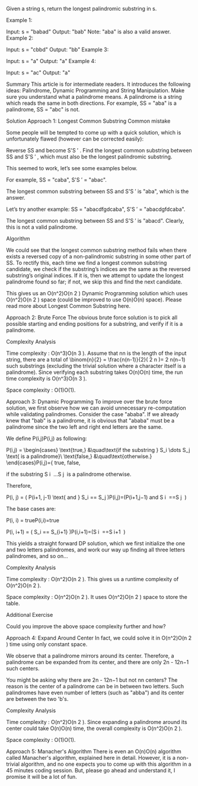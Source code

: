 Given a string s, return the longest palindromic substring in s.

 

Example 1:

Input: s = "babad"
Output: "bab"
Note: "aba" is also a valid answer.
Example 2:

Input: s = "cbbd"
Output: "bb"
Example 3:

Input: s = "a"
Output: "a"
Example 4:

Input: s = "ac"
Output: "a"


Summary
This article is for intermediate readers. It introduces the following ideas: Palindrome, Dynamic Programming and String Manipulation. Make sure you understand what a palindrome means. A palindrome is a string which reads the same in both directions. For example, SS = "aba" is a palindrome, SS = "abc" is not.

Solution
Approach 1: Longest Common Substring
Common mistake

Some people will be tempted to come up with a quick solution, which is unfortunately flawed (however can be corrected easily):

Reverse SS and become S'S 
′
 . Find the longest common substring between SS and S'S 
′
 , which must also be the longest palindromic substring.

This seemed to work, let’s see some examples below.

For example, SS = "caba", S'S 
′
  = "abac".

The longest common substring between SS and S'S 
′
  is "aba", which is the answer.

Let’s try another example: SS = "abacdfgdcaba", S'S 
′
  = "abacdgfdcaba".

The longest common substring between SS and S'S 
′
  is "abacd". Clearly, this is not a valid palindrome.

Algorithm

We could see that the longest common substring method fails when there exists a reversed copy of a non-palindromic substring in some other part of SS. To rectify this, each time we find a longest common substring candidate, we check if the substring’s indices are the same as the reversed substring’s original indices. If it is, then we attempt to update the longest palindrome found so far; if not, we skip this and find the next candidate.

This gives us an O(n^2)O(n 
2
 ) Dynamic Programming solution which uses O(n^2)O(n 
2
 ) space (could be improved to use O(n)O(n) space). Please read more about Longest Common Substring here.


Approach 2: Brute Force
The obvious brute force solution is to pick all possible starting and ending positions for a substring, and verify if it is a palindrome.

Complexity Analysis

Time complexity : O(n^3)O(n 
3
 ). Assume that nn is the length of the input string, there are a total of \binom{n}{2} = \frac{n(n-1)}{2}( 
2
n
​
 )= 
2
n(n−1)
​
  such substrings (excluding the trivial solution where a character itself is a palindrome). Since verifying each substring takes O(n)O(n) time, the run time complexity is O(n^3)O(n 
3
 ).

Space complexity : O(1)O(1).


Approach 3: Dynamic Programming
To improve over the brute force solution, we first observe how we can avoid unnecessary re-computation while validating palindromes. Consider the case "ababa". If we already knew that "bab" is a palindrome, it is obvious that "ababa" must be a palindrome since the two left and right end letters are the same.

We define P(i,j)P(i,j) as following:

P(i,j) = \begin{cases} \text{true,} &\quad\text{if the substring } S_i \dots S_j \text{ is a palindrome}\\ \text{false,} &\quad\text{otherwise.} \end{cases}P(i,j)={ 
true,
false,
​
  
if the substring S 
i
​
 …S 
j
​
  is a palindrome
otherwise.
​
 

Therefore,

P(i, j) = ( P(i+1, j-1) \text{ and } S_i == S_j )P(i,j)=(P(i+1,j−1) and S 
i
​
 ==S 
j
​
 )

The base cases are:

P(i, i) = trueP(i,i)=true

P(i, i+1) = ( S_i == S_{i+1} )P(i,i+1)=(S 
i
​
 ==S 
i+1
​
 )

This yields a straight forward DP solution, which we first initialize the one and two letters palindromes, and work our way up finding all three letters palindromes, and so on...

Complexity Analysis

Time complexity : O(n^2)O(n 
2
 ). This gives us a runtime complexity of O(n^2)O(n 
2
 ).

Space complexity : O(n^2)O(n 
2
 ). It uses O(n^2)O(n 
2
 ) space to store the table.

Additional Exercise

Could you improve the above space complexity further and how?


Approach 4: Expand Around Center
In fact, we could solve it in O(n^2)O(n 
2
 ) time using only constant space.

We observe that a palindrome mirrors around its center. Therefore, a palindrome can be expanded from its center, and there are only 2n - 12n−1 such centers.

You might be asking why there are 2n - 12n−1 but not nn centers? The reason is the center of a palindrome can be in between two letters. Such palindromes have even number of letters (such as "abba") and its center are between the two 'b's.


Complexity Analysis

Time complexity : O(n^2)O(n 
2
 ). Since expanding a palindrome around its center could take O(n)O(n) time, the overall complexity is O(n^2)O(n 
2
 ).

Space complexity : O(1)O(1).


Approach 5: Manacher's Algorithm
There is even an O(n)O(n) algorithm called Manacher's algorithm, explained here in detail. However, it is a non-trivial algorithm, and no one expects you to come up with this algorithm in a 45 minutes coding session. But, please go ahead and understand it, I promise it will be a lot of fun.